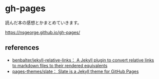 # gh-pages

読んだ本の感想とかまとめていきます。

https://nsgeorge.github.io/gh-pages/

## references

 - [benbalter/jekyll-relative-links： A Jekyll plugin to convert relative links to markdown files to their rendered equivalents](https://github.com/benbalter/jekyll-relative-links)
 - [pages-themes/slate： Slate is a Jekyll theme for GitHub Pages](https://github.com/pages-themes/slate)
